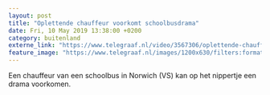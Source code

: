 ```yaml
---
layout: post
title: "Oplettende chauffeur voorkomt schoolbusdrama"
date: Fri, 10 May 2019 13:38:00 +0200
category: buitenland
externe_link: "https://www.telegraaf.nl/video/3567306/oplettende-chauffeur-voorkomt-schoolbusdrama"
feature_image: "https://www.telegraaf.nl/images/1200x630/filters:format(jpeg):quality(80)/cdn-kiosk-api.telegraaf.nl/730cfa9a-7314-11e9-a5e1-02d1dbdc35d1.jpg"
---
```


<p class="intro">Een chauffeur van een schoolbus in Norwich (VS) kan op het nippertje een drama voorkomen.</p>
